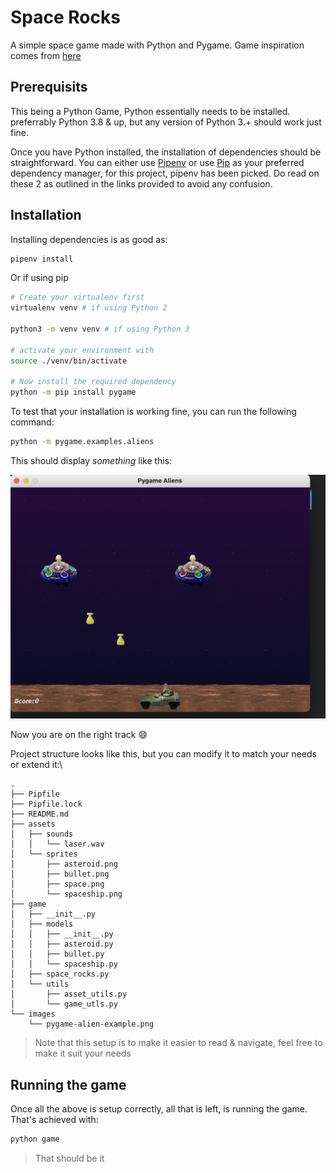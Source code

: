 # Space Rocks

A simple space game made with Python and Pygame. Game inspiration comes from [here](https://www.youtube.com/watch?v=WYSupJ5r2zo)

## Prerequisits

This being a Python Game, Python essentially needs to be installed. preferrably Python 3.8 & up, but any version of Python 3.+ should work just fine.

Once you have Python installed, the installation of dependencies should be straightforward. You can either use [Pipenv](https://pypi.org/project/pipenv/) or use [Pip](https://pypi.org/project/pip/) as your preferred dependency manager, for this project, pipenv has been picked. Do read on these 2 as outlined in the links provided to avoid any confusion.

## Installation

Installing dependencies is as good as:

``` bash
pipenv install
```

Or if using pip

``` bash
# Create your virtualenv first
virtualenv venv # if using Python 2
 
python3 -m venv venv # if using Python 3

# activate your environment with
source ./venv/bin/activate

# Now install the required dependency
python -m pip install pygame
```

To test that your installation is working fine, you can run the following command:

``` bash
python -m pygame.examples.aliens
```

This should display _something_ like this:

![pygame-aliens-example](./images/pygame-alien-example.png)

Now you are on the right track :smile:

Project structure looks like this, but you can modify it to match your needs or extend it:\

```plain
.
├── Pipfile
├── Pipfile.lock
├── README.md
├── assets
│   ├── sounds
│   │   └── laser.wav
│   └── sprites
│       ├── asteroid.png
│       ├── bullet.png
│       ├── space.png
│       └── spaceship.png
├── game
│   ├── __init__.py
│   ├── models
│   │   ├── __init__.py
│   │   ├── asteroid.py
│   │   ├── bullet.py
│   │   └── spaceship.py
│   ├── space_rocks.py
│   └── utils
│       ├── asset_utils.py
│       └── game_utls.py
└── images
    └── pygame-alien-example.png
```

> Note that this setup is to make it easier to read & navigate, feel free to make it suit your needs

## Running the game

Once all the above is setup correctly, all that is left, is running the game. That's achieved with:

```bash
python game
```

> That should be it
